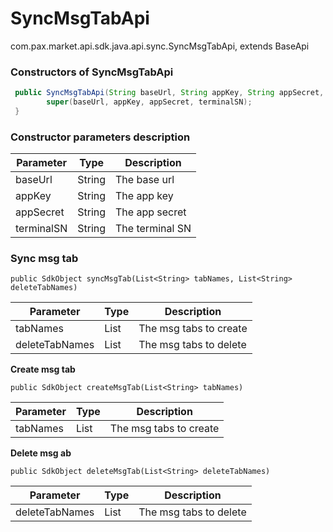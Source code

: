 # SyncMsgTabApi

com.pax.market.api.sdk.java.api.sync.SyncMsgTabApi, extends BaseApi

### Constructors of SyncMsgTabApi

```java
 public SyncMsgTabApi(String baseUrl, String appKey, String appSecret, String terminalSN) {
        super(baseUrl, appKey, appSecret, terminalSN);
 }
```
### Constructor parameters description

| Parameter  | Type   | Description     |
| ---------- | ------ | --------------- |
| baseUrl    | String | The base url    |
| appKey     | String | The app key     |
| appSecret  | String | The app secret  |
| terminalSN | String | The terminal SN |


### Sync msg tab

```
public SdkObject syncMsgTab(List<String> tabNames, List<String> deleteTabNames)
```

| Parameter      | Type | Description            |
| -------------- | ---- | ---------------------- |
| tabNames       | List | The msg tabs to create |
| deleteTabNames | List | The msg tabs to delete |

**Create msg tab**

```
public SdkObject createMsgTab(List<String> tabNames)
```

| Parameter | Type | Description            |
| --------- | ---- | ---------------------- |
| tabNames  | List | The msg tabs to create |

**Delete msg ab**

```
public SdkObject deleteMsgTab(List<String> deleteTabNames) 
```

| Parameter | Type | Description |
| ------------ | ----------- | ------------------------------------------------------------ |
| deleteTabNames | List    | The msg tabs to delete                            |


